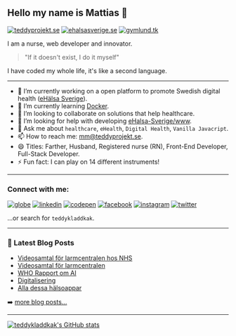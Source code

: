 ## Hello my name is Mattias 👋
[![teddyprojekt.se](https://img.shields.io/website?label=teddyprojekt.se&style=for-the-badge&url=https%3A%2F%2Fteddyprojekt.se)](https://teddyprojekt.se/)
[![ehalsasverige.se](https://img.shields.io/website?label=ehalsasverige.se&style=for-the-badge&url=https%3A%2F%2Fehalsasverige.se)](https://ehalsasverige.se/)
[![gymlund.tk](https://img.shields.io/website?label=gymlund.tk&style=for-the-badge&url=https%3A%2F%2Fgymlund.tk)](https://gymlund.tk/)

I am a nurse, web developer and innovator.
> "If it doesn't exist, I do it myself"

I have coded my whole life, it's like a second language.

---

- 🔭 I’m currently working on a open platform to promote Swedish digital health ([eHälsa Sverige](https://ehalsasverige.se/)).
- 🌱 I’m currently learning [Docker](https://www.docker.com/).
- 👯 I’m looking to collaborate on solutions that help healthcare.
- 🤔 I’m looking for help with developing [eHalsa-Sverige/www](https://github.com/eHalsa-Sverige/www).
- 💬 Ask me about `healthcare`, `eHealth`, `Digital Health`, `Vanilla Javacript`.
- 📫 How to reach me: [mm@teddyprojekt.se](mailto:mm@teddyprojekt.se).
- 😄 Titles: Farther, Husband, Registered nurse (RN), Front-End Developer, Full-Stack Developer.
- ⚡ Fun fact: I can play on 14 different instruments!

---

### Connect with me:
[![globe](https://img.shields.io/badge/-Teddyprojekt-%23E87600?style=for-the-badge)](https://teddyprojekt.se/)
[![linkedin](https://img.shields.io/badge/LinkedIn-0077B5?style=for-the-badge&logo=linkedin&logoColor=white)](https://www.linkedin.com/in/mattias-masback/)
[![codepen](https://img.shields.io/badge/Codepen-000000?style=for-the-badge&logo=codepen&logoColor=white)](https://codepen.io/teddykladdkak/)
[![facebook](https://img.shields.io/badge/Facebook-1877F2?style=for-the-badge&logo=facebook&logoColor=white)](https://www.facebook.com/teddykladdkaka)
[![instagram](https://img.shields.io/badge/Instagram-E4405F?style=for-the-badge&logo=instagram&logoColor=white)](https://instagram.com/teddykladdkak/)
[![twitter](https://img.shields.io/badge/Twitter-1DA1F2?style=for-the-badge&logo=twitter&logoColor=white)](https://twitter.com/teddykladdkaka)

...or search for `teddykladdkak`.

---

### 📕 Latest Blog Posts

<!-- BLOG-POST-LIST:START -->
- [Videosamtal för larmcentralen hos NHS](https://teddyprojekt.se/blogg/2021-10-05/larmcentral-nhs-videosamtal.html)
- [Videosamtal för larmcentralen](https://teddyprojekt.se/blogg/2021-10-03/videosamtal-vid-larmsamtal.html)
- [WHO Rapport om AI](https://teddyprojekt.se/blogg/2021-09-05/who-rapport-artificiell-intelligens.html)
- [Digitalisering](https://teddyprojekt.se/blogg/2021-09-03/digitaliseringen-tveaggat-svard.html)
- [Alla dessa hälsoappar](https://teddyprojekt.se/blogg/2021-08-04/massa-halsoappar.html)
<!-- BLOG-POST-LIST:END -->

➡️ [more blog posts...](https://teddyprojekt.se/blogg/)

---

[![teddykladdkak's GitHub stats](https://github-readme-stats.vercel.app/api?username=teddykladdkak)](#)
